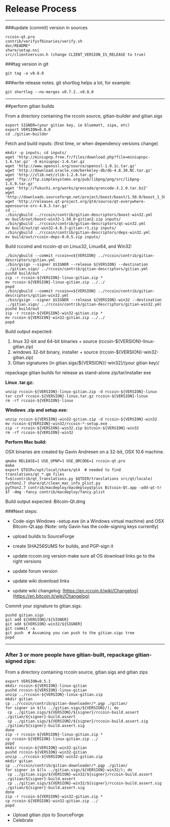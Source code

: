 Release Process
====================

* * *

###update (commit) version in sources


	rccoin-qt.pro
	contrib/verifysfbinaries/verify.sh
	doc/README*
	share/setup.nsi
	src/clientversion.h (change CLIENT_VERSION_IS_RELEASE to true)

###tag version in git

	git tag -a v0.8.0

###write release notes. git shortlog helps a lot, for example:

	git shortlog --no-merges v0.7.2..v0.8.0

* * *

##perform gitian builds

 From a directory containing the rccoin source, gitian-builder and gitian.sigs
  
	export SIGNER=(your gitian key, ie bluematt, sipa, etc)
	export VERSION=0.8.0
	cd ./gitian-builder

 Fetch and build inputs: (first time, or when dependency versions change)

	mkdir -p inputs; cd inputs/
	wget 'http://miniupnp.free.fr/files/download.php?file=miniupnpc-1.6.tar.gz' -O miniupnpc-1.6.tar.gz
	wget 'http://www.openssl.org/source/openssl-1.0.1c.tar.gz'
	wget 'http://download.oracle.com/berkeley-db/db-4.8.30.NC.tar.gz'
	wget 'http://zlib.net/zlib-1.2.6.tar.gz'
	wget 'ftp://ftp.simplesystems.org/pub/libpng/png/src/libpng-1.5.9.tar.gz'
	wget 'http://fukuchi.org/works/qrencode/qrencode-3.2.0.tar.bz2'
	wget 'http://downloads.sourceforge.net/project/boost/boost/1.50.0/boost_1_50_0.tar.bz2'
	wget 'http://releases.qt-project.org/qt4/source/qt-everywhere-opensource-src-4.8.3.tar.gz'
	cd ..
	./bin/gbuild ../rccoin/contrib/gitian-descriptors/boost-win32.yml
	mv build/out/boost-win32-1.50.0-gitian2.zip inputs/
	./bin/gbuild ../rccoin/contrib/gitian-descriptors/qt-win32.yml
	mv build/out/qt-win32-4.8.3-gitian-r1.zip inputs/
	./bin/gbuild ../rccoin/contrib/gitian-descriptors/deps-win32.yml
	mv build/out/rccoin-deps-0.0.5.zip inputs/

 Build rccoind and rccoin-qt on Linux32, Linux64, and Win32:
  
	./bin/gbuild --commit rccoin=v${VERSION} ../rccoin/contrib/gitian-descriptors/gitian.yml
	./bin/gsign --signer $SIGNER --release ${VERSION} --destination ../gitian.sigs/ ../rccoin/contrib/gitian-descriptors/gitian.yml
	pushd build/out
	zip -r rccoin-${VERSION}-linux-gitian.zip *
	mv rccoin-${VERSION}-linux-gitian.zip ../../
	popd
	./bin/gbuild --commit rccoin=v${VERSION} ../rccoin/contrib/gitian-descriptors/gitian-win32.yml
	./bin/gsign --signer $SIGNER --release ${VERSION}-win32 --destination ../gitian.sigs/ ../rccoin/contrib/gitian-descriptors/gitian-win32.yml
	pushd build/out
	zip -r rccoin-${VERSION}-win32-gitian.zip *
	mv rccoin-${VERSION}-win32-gitian.zip ../../
	popd

  Build output expected:

  1. linux 32-bit and 64-bit binaries + source (rccoin-${VERSION}-linux-gitian.zip)
  2. windows 32-bit binary, installer + source (rccoin-${VERSION}-win32-gitian.zip)
  3. Gitian signatures (in gitian.sigs/${VERSION}[-win32]/(your gitian key)/

repackage gitian builds for release as stand-alone zip/tar/installer exe

**Linux .tar.gz:**

	unzip rccoin-${VERSION}-linux-gitian.zip -d rccoin-${VERSION}-linux
	tar czvf rccoin-${VERSION}-linux.tar.gz rccoin-${VERSION}-linux
	rm -rf rccoin-${VERSION}-linux

**Windows .zip and setup.exe:**

	unzip rccoin-${VERSION}-win32-gitian.zip -d rccoin-${VERSION}-win32
	mv rccoin-${VERSION}-win32/rccoin-*-setup.exe .
	zip -r rccoin-${VERSION}-win32.zip bitcoin-${VERSION}-win32
	rm -rf rccoin-${VERSION}-win32

**Perform Mac build:**

  OSX binaries are created by Gavin Andresen on a 32-bit, OSX 10.6 machine.

	qmake RELEASE=1 USE_UPNP=1 USE_QRCODE=1 rccoin-qt.pro
	make
	export QTDIR=/opt/local/share/qt4  # needed to find translations/qt_*.qm files
	T=$(contrib/qt_translations.py $QTDIR/translations src/qt/locale)
	python2.7 share/qt/clean_mac_info_plist.py
	python2.7 contrib/macdeploy/macdeployqtplus Bitcoin-Qt.app -add-qt-tr $T -dmg -fancy contrib/macdeploy/fancy.plist

 Build output expected: Bitcoin-Qt.dmg

###Next steps:

* Code-sign Windows -setup.exe (in a Windows virtual machine) and
  OSX Bitcoin-Qt.app (Note: only Gavin has the code-signing keys currently)

* upload builds to SourceForge

* create SHA256SUMS for builds, and PGP-sign it

* update rccoin.org version
  make sure all OS download links go to the right versions

* update forum version

* update wiki download links

* update wiki changelog: [https://en.rccoin.it/wiki/Changelog](https://en.bitcoin.it/wiki/Changelog)

Commit your signature to gitian.sigs:

	pushd gitian.sigs
	git add ${VERSION}/${SIGNER}
	git add ${VERSION}-win32/${SIGNER}
	git commit -a
	git push  # Assuming you can push to the gitian.sigs tree
	popd

-------------------------------------------------------------------------

### After 3 or more people have gitian-built, repackage gitian-signed zips:

From a directory containing rccoin source, gitian.sigs and gitian zips

	export VERSION=0.5.1
	mkdir rccoin-${VERSION}-linux-gitian
	pushd rccoin-${VERSION}-linux-gitian
	unzip ../rccoin-${VERSION}-linux-gitian.zip
	mkdir gitian
	cp ../rccoin/contrib/gitian-downloader/*.pgp ./gitian/
	for signer in $(ls ../gitian.sigs/${VERSION}/); do
	 cp ../gitian.sigs/${VERSION}/${signer}/rccoin-build.assert ./gitian/${signer}-build.assert
	 cp ../gitian.sigs/${VERSION}/${signer}/rccoin-build.assert.sig ./gitian/${signer}-build.assert.sig
	done
	zip -r rccoin-${VERSION}-linux-gitian.zip *
	cp rccoin-${VERSION}-linux-gitian.zip ../
	popd
	mkdir rccoin-${VERSION}-win32-gitian
	pushd rccoin-${VERSION}-win32-gitian
	unzip ../rccoin-${VERSION}-win32-gitian.zip
	mkdir gitian
	cp ../rccoin/contrib/gitian-downloader/*.pgp ./gitian/
	for signer in $(ls ../gitian.sigs/${VERSION}-win32/); do
	 cp ../gitian.sigs/${VERSION}-win32/${signer}/rccoin-build.assert ./gitian/${signer}-build.assert
	 cp ../gitian.sigs/${VERSION}-win32/${signer}/rccoin-build.assert.sig ./gitian/${signer}-build.assert.sig
	done
	zip -r rccoin-${VERSION}-win32-gitian.zip *
	cp rccoin-${VERSION}-win32-gitian.zip ../
	popd

- Upload gitian zips to SourceForge
- Celebrate 
